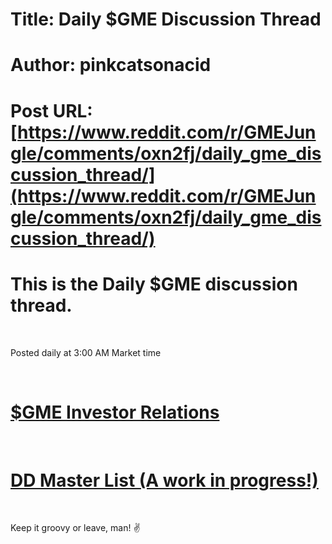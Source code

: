 # Title: Daily $GME Discussion Thread
# Author: pinkcatsonacid
# Post URL: [https://www.reddit.com/r/GMEJungle/comments/oxn2fj/daily_gme_discussion_thread/](https://www.reddit.com/r/GMEJungle/comments/oxn2fj/daily_gme_discussion_thread/)


# This is the Daily $GME discussion thread.

&#x200B;

Posted daily at 3:00 AM Market time

&#x200B;

# [$GME Investor Relations](https://investor.gamestop.com/home)

&#x200B;

# [DD Master List (A work in progress!)](https://www.reddit.com/r/GMEJungle/comments/onehre/godtier_dd_megathread/)

&#x200B;

Keep it groovy or leave, man! ✌
